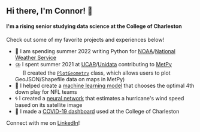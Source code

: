 ## Hi there, I'm Connor! 👋

#### I'm a rising senior studying data science at the College of Charleston

Check out some of my favorite projects and experiences below!

- 🌊 I am spending summer 2022 writing Python for <a href='https://www.noaa.gov/' target='_blank'>NOAA</a>/<a href='https://www.weather.gov/' target='_blank'>National Weather Service</a>
- ⛈️ I spent summer 2021 at <a href='https://www.ucar.edu/' target='_blank'>UCAR</a>/[Unidata](https://github.com/Unidata) contributing to [MetPy](https://github.com/Unidata/MetPy)<br/>&nbsp;&nbsp;&nbsp;&nbsp;&nbsp;(I created the [`PlotGeometry`](https://gist.github.com/23ccozad/8c5ee73731c466be2ed00817aabd792d) class, which allows users to plot GeoJSON/Shapefile data on maps in MetPy)
- 🏈 I helped create a [machine learning model](https://github.com/23ccozad/nfl-4th-down-ml-model) that chooses the optimal 4th down play for NFL teams
- 🌀 I created a [neural network](https://github.com/23ccozad/hurricane-wind-speed-cnn) that estimates a hurricane's wind speed based on its satellite image
- 🦠 I made a [COVID-19 dashboard](https://github.com/23ccozad/covid19-edutrack-cofc) used at the College of Charleston

Connect with me on <a href='https://www.linkedin.com/in/connor-cozad/' target='_blank'>LinkedIn</a>!
